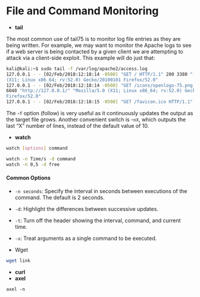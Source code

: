 # File and Command Monitoring

* **tail**

The most common use of tail75 is to monitor log file entries as they are being written. For example, we may want to monitor the Apache logs to see if a web server is being contacted by a given client we are attempting to attack via a client-side exploit. This example will do just that:

```bash
kali@kali:~$ sudo tail -f /var/log/apache2/access.log
127.0.0.1 - - [02/Feb/2018:12:18:14 -0500] "GET / HTTP/1.1" 200 3380 "-" "Mozilla/5.0
(X11; Linux x86_64; rv:52.0) Gecko/20100101 Firefox/52.0"
127.0.0.1 - - [02/Feb/2018:12:18:14 -0500] "GET /icons/openlogo-75.png HTTP/1.1" 200
6040 "http://127.0.0.1/" "Mozilla/5.0 (X11; Linux x86_64; rv:52.0) Gecko/20100101
Firefox/52.0"
127.0.0.1 - - [02/Feb/2018:12:18:15 -0500] "GET /favicon.ico HTTP/1.1" 4
```

The -`f` option (follow) is very useful as it continuously updates the output as the target file grows. Another convenient switch is -`nX`, which outputs the last “X” number of lines, instead of the default value of 10.

* **watch**&#x20;

```sh
watch [options] command
```

```bash
watch -n Time/s -d command
watch -n 0,5 -d free

```

#### Common Options

* `-n seconds`: Specify the interval in seconds between executions of the command. The default is 2 seconds.
* `-d`: Highlight the differences between successive updates.
* `-t`: Turn off the header showing the interval, command, and current time.
* `-x`: Treat arguments as a single command to be executed.



* Wget

```bash
wget link
```

* **curl**
* **axel**

```
axel -n 
```

